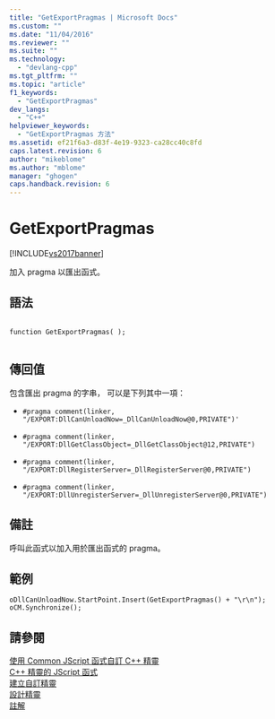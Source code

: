 ```yaml
---
title: "GetExportPragmas | Microsoft Docs"
ms.custom: ""
ms.date: "11/04/2016"
ms.reviewer: ""
ms.suite: ""
ms.technology: 
  - "devlang-cpp"
ms.tgt_pltfrm: ""
ms.topic: "article"
f1_keywords: 
  - "GetExportPragmas"
dev_langs: 
  - "C++"
helpviewer_keywords: 
  - "GetExportPragmas 方法"
ms.assetid: ef21f6a3-d83f-4e19-9323-ca28cc40c8fd
caps.latest.revision: 6
author: "mikeblome"
ms.author: "mblome"
manager: "ghogen"
caps.handback.revision: 6
---
```

# GetExportPragmas
[!INCLUDE[vs2017banner](../assembler/inline/includes/vs2017banner.md)]

加入 pragma 以匯出函式。  
  
## 語法  
  
```  
  
function GetExportPragmas( );  
  
```  
  
## 傳回值  
 包含匯出 pragma 的字串，  可以是下列其中一項：  
  
-   `#pragma comment(linker, "/EXPORT:DllCanUnloadNow=_DllCanUnloadNow@0,PRIVATE")'`  
  
-   `#pragma comment(linker, "/EXPORT:DllGetClassObject=_DllGetClassObject@12,PRIVATE")`  
  
-   `#pragma comment(linker, "/EXPORT:DllRegisterServer=_DllRegisterServer@0,PRIVATE")`  
  
-   `#pragma comment(linker, "/EXPORT:DllUnregisterServer=_DllUnregisterServer@0,PRIVATE")`  
  
## 備註  
 呼叫此函式以加入用於匯出函式的 pragma。  
  
## 範例  
  
```  
oDllCanUnloadNow.StartPoint.Insert(GetExportPragmas() + "\r\n");  
oCM.Synchronize();  
```  
  
## 請參閱  
 [使用 Common JScript 函式自訂 C\+\+ 精靈](../ide/customizing-cpp-wizards-with-common-jscript-functions.md)   
 [C\+\+ 精靈的 JScript 函式](../ide/jscript-functions-for-cpp-wizards.md)   
 [建立自訂精靈](../ide/creating-a-custom-wizard.md)   
 [設計精靈](../ide/designing-a-wizard.md)   
 [註解](../preprocessor/comment-c-cpp.md)